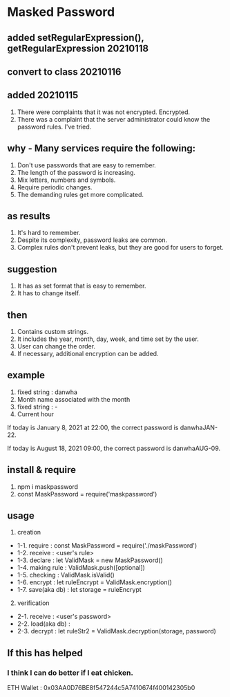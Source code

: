 
# Masked Password

## added setRegularExpression(), getRegularExpression 20210118
## convert to class 20210116

## added 20210115
  1. There were complaints that it was not encrypted. Encrypted.
  2. There was a complaint that the server administrator could know the password rules. I've tried.

## why - Many services require the following:
  1. Don't use passwords that are easy to remember.
  2. The length of the password is increasing.
  3. Mix letters, numbers and symbols.
  4. Require periodic changes.
  5. The demanding rules get more complicated.

## as results
  1. It's hard to remember.
  2. Despite its complexity, password leaks are common.
  3. Complex rules don't prevent leaks, but they are good for users to forget.

## suggestion
  1. It has as set format that is easy to remember.
  2. It has to change itself.

## then
  1. Contains custom strings.
  2. It includes the year, month, day, week, and time set by the user.
  3. User can change the order.
  4. If necessary, additional encryption can be added.

## example
  1. fixed string : danwha
  2. Month name associated with the month
  3. fixed string : -
  4. Current hour

  If today is January 8, 2021 at 22:00, the correct password is danwhaJAN-22.

  If today is August 18, 2021 09:00, the correct password is danwhaAUG-09.

## install & require
  1. npm i maskpassword
  2. const MaskPassword = require('maskpassword')

## usage
  1. creation
  * 1-1. require        : const MaskPassword = require('./maskPassword')
  * 1-2. receive        : <user's rule>
  * 1-3. declare        : let ValidMask = new MaskPassword()
  * 1-4. making rule    : ValidMask.push<any>([optional])
  * 1-5. checking       : ValidMask.isValid()
  * 1-6. encrypt        : let ruleEncrypt = ValidMask.encryption()
  * 1-7. save(aka db)   : let storage = ruleEncrypt
  2. verification
  * 2-1. receive        : <user's password>
  * 2-2. load(aka db)   : 
  * 2-3. decrypt        : let ruleStr2 = ValidMask.decryption(storage, password)

## If this has helped
  ### I think I can do better if I eat chicken.
  ETH Wallet : 0x03AA0D76BE8f547244c5A7410674f400142305b0
